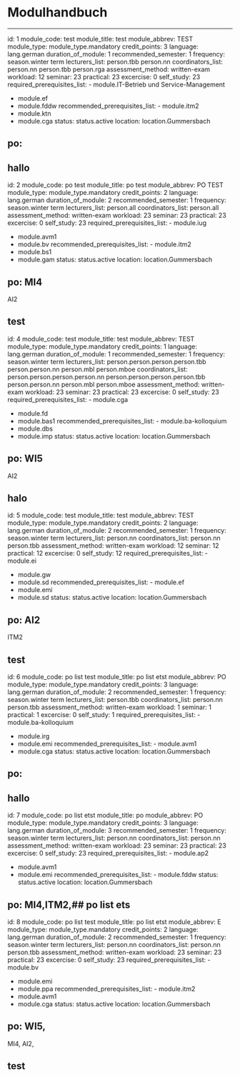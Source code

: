 
Modulhandbuch
=============


---

id: 1
module_code: test
module_title: test
module_abbrev: TEST
module_type: module_type.mandatory
credit_points: 3
language: lang.german
duration_of_module: 1
recommended_semester: 1
frequency: season.winter term
lecturers_list: person.tbb
person.nn
coordinators_list: person.nn
person.tbb
person.rga
assessment_method: written-exam
workload: 12
seminar: 23
practical: 23
excercise: 0
self_study: 23
required_prerequisites_list: - module.IT-Betrieb und Service-Management
- module.ef
- module.fddw
recommended_prerequisites_list: - module.itm2
- module.ktn
- module.cga
status: status.active
location: location.Gummersbach
## po: 
## hallo
id: 2
module_code: po test
module_title: po test
module_abbrev: PO TEST
module_type: module_type.mandatory
credit_points: 2
language: lang.german
duration_of_module: 2
recommended_semester: 1
frequency: season.winter term
lecturers_list: person.all
coordinators_list: person.all
assessment_method: written-exam
workload: 23
seminar: 23
practical: 23
excercise: 0
self_study: 23
required_prerequisites_list: - module.iug
- module.avm1
- module.bv
recommended_prerequisites_list: - module.itm2
- module.bs1
- module.gam
status: status.active
location: location.Gummersbach
## po: MI4
AI2
## test
id: 4
module_code: test
module_title: test
module_abbrev: TEST
module_type: module_type.mandatory
credit_points: 1
language: lang.german
duration_of_module: 1
recommended_semester: 1
frequency: season.winter term
lecturers_list: person.person.person.person.tbb
person.person.nn
person.mbl
person.mboe
coordinators_list: person.person.person.person.nn
person.person.person.person.tbb
person.person.nn
person.mbl
person.mboe
assessment_method: written-exam
workload: 23
seminar: 23
practical: 23
excercise: 0
self_study: 23
required_prerequisites_list: - module.cga
- module.fd
- module.bas1
recommended_prerequisites_list: - module.ba-kolloquium
- module.dbs
- module.imp
status: status.active
location: location.Gummersbach
## po: WI5
AI2
## halo
id: 5
module_code: test
module_title: test
module_abbrev: TEST
module_type: module_type.mandatory
credit_points: 2
language: lang.german
duration_of_module: 2
recommended_semester: 1
frequency: season.winter term
lecturers_list: person.nn
coordinators_list: person.nn
person.tbb
assessment_method: written-exam
workload: 12
seminar: 12
practical: 12
excercise: 0
self_study: 12
required_prerequisites_list: - module.ei
- module.gw
- module.sd
recommended_prerequisites_list: - module.ef
- module.emi
- module.sd
status: status.active
location: location.Gummersbach
## po: AI2
ITM2
## test
id: 6
module_code: po list test
module_title: po list etst
module_abbrev: PO
module_type: module_type.mandatory
credit_points: 3
language: lang.german
duration_of_module: 2
recommended_semester: 1
frequency: season.winter term
lecturers_list: person.tbb
coordinators_list: person.nn
person.tbb
assessment_method: written-exam
workload: 1
seminar: 1
practical: 1
excercise: 0
self_study: 1
required_prerequisites_list: - module.ba-kolloquium
- module.irg
- module.emi
recommended_prerequisites_list: - module.avm1
- module.cga
status: status.active
location: location.Gummersbach
## po: 
## hallo
id: 7
module_code: po list etst
module_title: po
module_abbrev: PO
module_type: module_type.mandatory
credit_points: 3
language: lang.german
duration_of_module: 3
recommended_semester: 1
frequency: season.winter term
lecturers_list: person.nn
coordinators_list: person.nn
assessment_method: written-exam
workload: 23
seminar: 23
practical: 23
excercise: 0
self_study: 23
required_prerequisites_list: - module.ap2
- module.avm1
- module.emi
recommended_prerequisites_list: - module.fddw
status: status.active
location: location.Gummersbach
## po: MI4,ITM2,## po list ets
id: 8
module_code: po list test
module_title: po list etst
module_abbrev: E
module_type: module_type.mandatory
credit_points: 2
language: lang.german
duration_of_module: 2
recommended_semester: 1
frequency: season.winter term
lecturers_list: person.nn
coordinators_list: person.nn
person.tbb
assessment_method: written-exam
workload: 23
seminar: 23
practical: 23
excercise: 0
self_study: 23
required_prerequisites_list: - module.bv
- module.emi
- module.ppa
recommended_prerequisites_list: - module.itm2
- module.avm1
- module.cga
status: status.active
location: location.Gummersbach
## po: WI5,
MI4,
AI2,
## test
